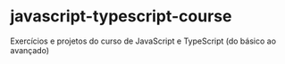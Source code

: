 # javascript-typescript-course
Exercícios e projetos do curso de JavaScript e TypeScript (do básico ao avançado)
